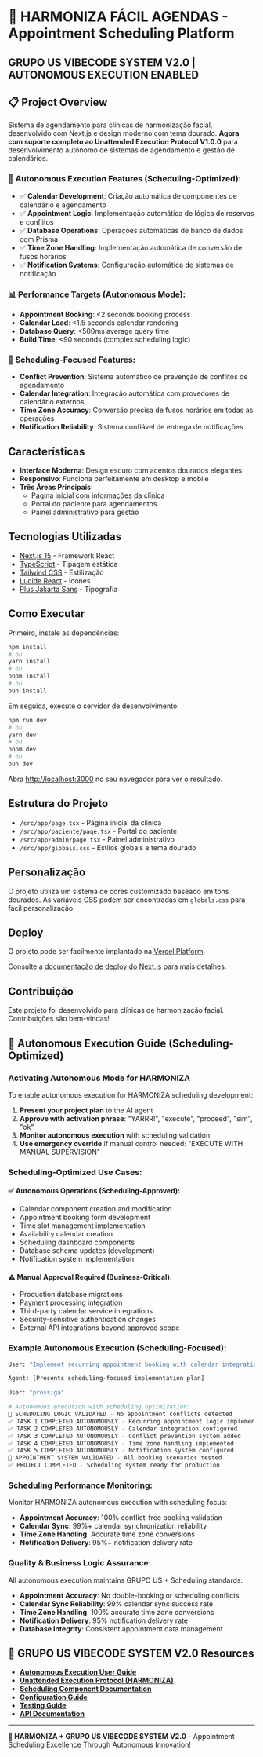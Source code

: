 # 📅 HARMONIZA FÁCIL AGENDAS - Appointment Scheduling Platform

## GRUPO US VIBECODE SYSTEM V2.0 | AUTONOMOUS EXECUTION ENABLED

## 📋 Project Overview

Sistema de agendamento para clínicas de harmonização facial, desenvolvido com Next.js e design moderno com tema dourado. **Agora com suporte completo ao Unattended Execution Protocol V1.0.0** para desenvolvimento autônomo de sistemas de agendamento e gestão de calendários.

### 🤖 **Autonomous Execution Features (Scheduling-Optimized):**

- ✅ **Calendar Development**: Criação automática de componentes de calendário e agendamento
- ✅ **Appointment Logic**: Implementação automática de lógica de reservas e conflitos
- ✅ **Database Operations**: Operações automáticas de banco de dados com Prisma
- ✅ **Time Zone Handling**: Implementação automática de conversão de fusos horários
- ✅ **Notification Systems**: Configuração automática de sistemas de notificação

### 📊 **Performance Targets (Autonomous Mode):**

- **Appointment Booking**: <2 seconds booking process
- **Calendar Load**: <1.5 seconds calendar rendering
- **Database Query**: <500ms average query time
- **Build Time**: <90 seconds (complex scheduling logic)

### 📅 **Scheduling-Focused Features:**

- **Conflict Prevention**: Sistema automático de prevenção de conflitos de agendamento
- **Calendar Integration**: Integração automática com provedores de calendário externos
- **Time Zone Accuracy**: Conversão precisa de fusos horários em todas as operações
- **Notification Reliability**: Sistema confiável de entrega de notificações

## Características

- **Interface Moderna**: Design escuro com acentos dourados elegantes
- **Responsivo**: Funciona perfeitamente em desktop e mobile
- **Três Áreas Principais**:
  - Página inicial com informações da clínica
  - Portal do paciente para agendamentos
  - Painel administrativo para gestão

## Tecnologias Utilizadas

- [Next.js 15](https://nextjs.org) - Framework React
- [TypeScript](https://www.typescriptlang.org/) - Tipagem estática
- [Tailwind CSS](https://tailwindcss.com/) - Estilização
- [Lucide React](https://lucide.dev/) - Ícones
- [Plus Jakarta Sans](https://fonts.google.com/specimen/Plus+Jakarta+Sans) - Tipografia

## Como Executar

Primeiro, instale as dependências:

```bash
npm install
# ou
yarn install
# ou
pnpm install
# ou
bun install
```

Em seguida, execute o servidor de desenvolvimento:

```bash
npm run dev
# ou
yarn dev
# ou
pnpm dev
# ou
bun dev
```

Abra [http://localhost:3000](http://localhost:3000) no seu navegador para ver o resultado.

## Estrutura do Projeto

- `/src/app/page.tsx` - Página inicial da clínica
- `/src/app/paciente/page.tsx` - Portal do paciente
- `/src/app/admin/page.tsx` - Painel administrativo
- `/src/app/globals.css` - Estilos globais e tema dourado

## Personalização

O projeto utiliza um sistema de cores customizado baseado em tons dourados. As variáveis CSS podem ser encontradas em `globals.css` para fácil personalização.

## Deploy

O projeto pode ser facilmente implantado na [Vercel Platform](https://vercel.com/new?utm_medium=default-template&filter=next.js&utm_source=create-next-app&utm_campaign=create-next-app-readme).

Consulte a [documentação de deploy do Next.js](https://nextjs.org/docs/app/building-your-application/deploying) para mais detalhes.

## Contribuição

Este projeto foi desenvolvido para clínicas de harmonização facial. Contribuições são bem-vindas!

## 🤖 Autonomous Execution Guide (Scheduling-Optimized)

### **Activating Autonomous Mode for HARMONIZA**

To enable autonomous execution for HARMONIZA scheduling development:

1. **Present your project plan** to the AI agent
2. **Approve with activation phrase**: "YARRR!", "execute", "proceed", "sim", "ok"
3. **Monitor autonomous execution** with scheduling validation
4. **Use emergency override** if manual control needed: "EXECUTE WITH MANUAL SUPERVISION"

### **Scheduling-Optimized Use Cases:**

#### **✅ Autonomous Operations (Scheduling-Approved):**

- Calendar component creation and modification
- Appointment booking form development
- Time slot management implementation
- Availability calendar creation
- Scheduling dashboard components
- Database schema updates (development)
- Notification system implementation

#### **⚠️ Manual Approval Required (Business-Critical):**

- Production database migrations
- Payment processing integration
- Third-party calendar service integrations
- Security-sensitive authentication changes
- External API integrations beyond approved scope

### **Example Autonomous Execution (Scheduling-Focused):**

```bash
User: "Implement recurring appointment booking with calendar integration and conflict prevention"

Agent: [Presents scheduling-focused implementation plan]

User: "prossiga"

# Autonomous execution with scheduling optimization:
📅 SCHEDULING LOGIC VALIDATED - No appointment conflicts detected
✅ TASK 1 COMPLETED AUTONOMOUSLY - Recurring appointment logic implemented
✅ TASK 2 COMPLETED AUTONOMOUSLY - Calendar integration configured
✅ TASK 3 COMPLETED AUTONOMOUSLY - Conflict prevention system added
✅ TASK 4 COMPLETED AUTONOMOUSLY - Time zone handling implemented
✅ TASK 5 COMPLETED AUTONOMOUSLY - Notification system configured
📅 APPOINTMENT SYSTEM VALIDATED - All booking scenarios tested
✅ PROJECT COMPLETED - Scheduling system ready for production
```

### **Scheduling Performance Monitoring:**

Monitor HARMONIZA autonomous execution with scheduling focus:

- **Appointment Accuracy**: 100% conflict-free booking validation
- **Calendar Sync**: 99%+ calendar synchronization reliability
- **Time Zone Handling**: Accurate time zone conversions
- **Notification Delivery**: 95%+ notification delivery rate

### **Quality & Business Logic Assurance:**

All autonomous execution maintains GRUPO US + Scheduling standards:

- **Appointment Accuracy**: No double-booking or scheduling conflicts
- **Calendar Sync Reliability**: 99% calendar sync success rate
- **Time Zone Handling**: 100% accurate time zone conversions
- **Notification Delivery**: 95% notification delivery rate
- **Database Integrity**: Consistent appointment data management

## 🔗 GRUPO US VIBECODE SYSTEM V2.0 Resources

- **[Autonomous Execution User Guide](../docs/AUTONOMOUS_EXECUTION_USER_GUIDE.md)**
- **[Unattended Execution Protocol (HARMONIZA)](Rules/01-unattended-execution-protocol-harmoniza.md)**
- **[Scheduling Component Documentation](../docs/COMPONENT_DOCUMENTATION.md)**
- **[Configuration Guide](../docs/CONFIGURATION_GUIDE.md)**
- **[Testing Guide](../docs/TESTING_GUIDE.md)**
- **[API Documentation](../docs/API_DOCUMENTATION.md)**

---

**📅 HARMONIZA + GRUPO US VIBECODE SYSTEM V2.0** - Appointment Scheduling Excellence Through Autonomous Innovation!
